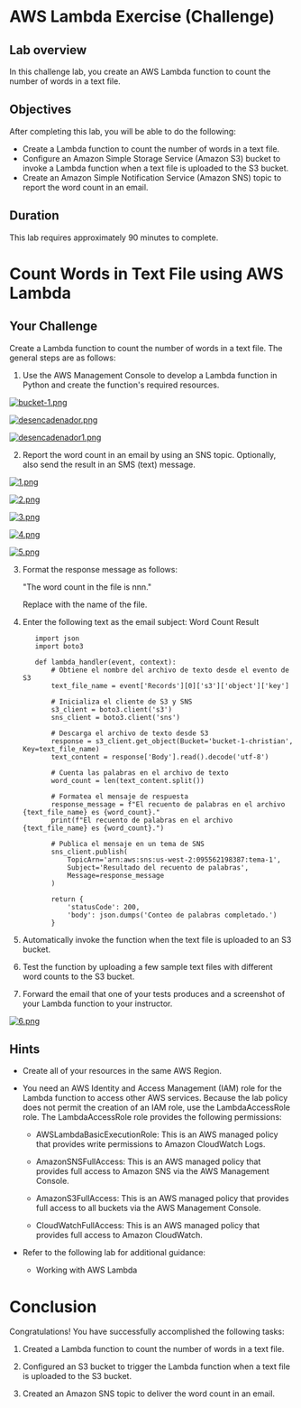 # AWS Lambda Exercise (Challenge)

## Lab overview
In this challenge lab, you create an AWS Lambda function to count the number of words in a text file.

## Objectives
After completing this lab, you will be able to do the following:

- Create a Lambda function to count the number of words in a text file.
- Configure an Amazon Simple Storage Service (Amazon S3) bucket to invoke a Lambda function when a text file is uploaded to the S3 bucket.
- Create an Amazon Simple Notification Service (Amazon SNS) topic to report the word count in an email.

## Duration
This lab requires approximately 90 minutes to complete.

# Count Words in Text File using AWS Lambda

## Your Challenge

Create a Lambda function to count the number of words in a text file. The general steps are as follows:

1. Use the AWS Management Console to develop a Lambda function in Python and create the function's required resources.

[![bucket-1.png](https://i.postimg.cc/DZpW528G/bucket-1.png)](https://postimg.cc/62R5pxV6)

[![desencadenador.png](https://i.postimg.cc/VvSJV3CV/desencadenador.png)](https://postimg.cc/vxs812Xr)

[![desencadenador1.png](https://i.postimg.cc/HnfrDB0s/desencadenador1.png)](https://postimg.cc/FkVr0bn2)

2. Report the word count in an email by using an SNS topic. Optionally, also send the result in an SMS (text) message.

[![1.png](https://i.postimg.cc/JzZNpB3W/1.png)](https://postimg.cc/LJ4gX50y)

[![2.png](https://i.postimg.cc/XvgwbSDH/2.png)](https://postimg.cc/3ydyX6hm)

[![3.png](https://i.postimg.cc/VNwjpL40/3.png)](https://postimg.cc/w1WyszC9)

[![4.png](https://i.postimg.cc/76s0514S/4.png)](https://postimg.cc/BLFXyKXv)

[![5.png](https://i.postimg.cc/RFVwCskM/5.png)](https://postimg.cc/QBwF0bNP)

3. Format the response message as follows:

   "The word count in the <textFileName> file is nnn."

   Replace <textFileName> with the name of the file.

4. Enter the following text as the email subject: Word Count Result

   ```
      import json
      import boto3
      
      def lambda_handler(event, context):
          # Obtiene el nombre del archivo de texto desde el evento de S3
          text_file_name = event['Records'][0]['s3']['object']['key']
         
          # Inicializa el cliente de S3 y SNS
          s3_client = boto3.client('s3')
          sns_client = boto3.client('sns')
      
          # Descarga el archivo de texto desde S3
          response = s3_client.get_object(Bucket='bucket-1-christian', Key=text_file_name)
          text_content = response['Body'].read().decode('utf-8')
      
          # Cuenta las palabras en el archivo de texto
          word_count = len(text_content.split())
      
          # Formatea el mensaje de respuesta
          response_message = f"El recuento de palabras en el archivo {text_file_name} es {word_count}."
          print(f"El recuento de palabras en el archivo {text_file_name} es {word_count}.")
      
          # Publica el mensaje en un tema de SNS
          sns_client.publish(
              TopicArn='arn:aws:sns:us-west-2:095562198387:tema-1',
              Subject='Resultado del recuento de palabras',
              Message=response_message
          )
      
          return {
              'statusCode': 200,
              'body': json.dumps('Conteo de palabras completado.')
          }
   ```

6. Automatically invoke the function when the text file is uploaded to an S3 bucket.

7. Test the function by uploading a few sample text files with different word counts to the S3 bucket.



8. Forward the email that one of your tests produces and a screenshot of your Lambda function to your instructor.

[![6.png](https://i.postimg.cc/vZrPcKN9/6.png)](https://postimg.cc/ZWqPQwZK)

## Hints

- Create all of your resources in the same AWS Region.

- You need an AWS Identity and Access Management (IAM) role for the Lambda function to access other AWS services. Because the lab policy does not permit the creation of an IAM role, use the LambdaAccessRole role. The LambdaAccessRole role provides the following permissions:

  - AWSLambdaBasicExecutionRole: This is an AWS managed policy that provides write permissions to Amazon CloudWatch Logs.

  - AmazonSNSFullAccess: This is an AWS managed policy that provides full access to Amazon SNS via the AWS Management Console.

  - AmazonS3FullAccess: This is an AWS managed policy that provides full access to all buckets via the AWS Management Console.

  - CloudWatchFullAccess: This is an AWS managed policy that provides full access to Amazon CloudWatch.

- Refer to the following lab for additional guidance:
  
  - Working with AWS Lambda

# Conclusion

Congratulations! You have successfully accomplished the following tasks:

1. Created a Lambda function to count the number of words in a text file.

2. Configured an S3 bucket to trigger the Lambda function when a text file is uploaded to the S3 bucket.

3. Created an Amazon SNS topic to deliver the word count in an email.

